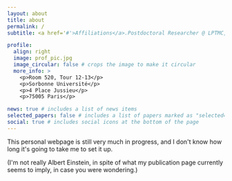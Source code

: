 ```yaml
---
layout: about
title: about
permalink: /
subtitle: <a href='#'>Affiliations</a>.Postdoctoral Researcher @ LPTMC, Sorbonne Université (Paris, France)

profile:
  align: right
  image: prof_pic.jpg
  image_circular: false # crops the image to make it circular
  more_info: >
    <p>Room 520, Tour 12-13</p>
    <p>Sorbonne Université</p>
    <p>4 Place Jussieu</p>
    <p>75005 Paris</p>

news: true # includes a list of news items
selected_papers: false # includes a list of papers marked as "selected={true}"
social: true # includes social icons at the bottom of the page
---
```


This personal webpage is still very much in progress, and I don't know how long it's going to take me to set it up.

(I'm not really Albert Einstein, in spite of what my publication page currently seems to imply, in case you were wondering.)